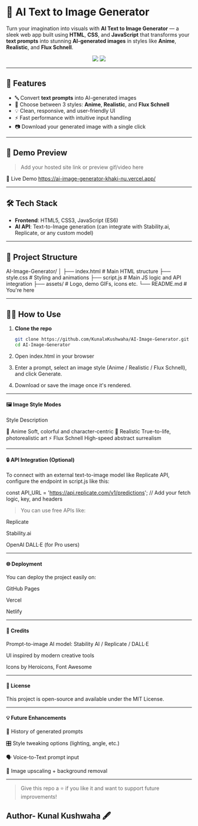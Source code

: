 
# 🧠 AI Text to Image Generator

Turn your imagination into visuals with **AI Text to Image Generator** — a sleek web app built using **HTML**, **CSS**, and **JavaScript** that transforms your **text prompts** into stunning **AI-generated images** in styles like **Anime**, **Realistic**, and **Flux Schnell**.

<p align="center">
  <img src="https://img.shields.io/badge/Project-AI%20Text2Image-blueviolet?style=for-the-badge" />
  <img src="https://img.shields.io/badge/Made%20With-HTML%2FCSS%2FJS-orange?style=for-the-badge" />
</p>

---

## 🚀 Features

- 🔤 Convert **text prompts** into AI-generated images
- 🎨 Choose between 3 styles: **Anime**, **Realistic**, and **Flux Schnell**
- 💡 Clean, responsive, and user-friendly UI
- ⚡ Fast performance with intuitive input handling
- 📷 Download your generated image with a single click

---

## 📸 Demo Preview

> Add your hosted site link or preview gif/video here

🔗 Live Demo<bt>
https://ai-image-generator-khaki-nu.vercel.app/

---

## 🛠️ Tech Stack

- **Frontend**: HTML5, CSS3, JavaScript (ES6)
- **AI API**: Text-to-Image generation (can integrate with Stability.ai, Replicate, or any custom model)

---

## 📂 Project Structure

AI-Image-Generator/ │ ├── index.html          # Main HTML structure ├── style.css           # Styling and animations ├── script.js           # Main JS logic and API integration ├── assets/             # Logo, demo GIFs, icons etc. └── README.md           # You're here

---

## 🧑‍💻 How to Use

1. **Clone the repo**
   ```bash
   git clone https://github.com/KunalxKushwaha/AI-Image-Generator.git
   cd AI-Image-Generator

2. Open index.html in your browser


3. Enter a prompt, select an image style (Anime / Realistic / Flux Schnell), and click Generate.


4. Download or save the image once it's rendered.




---

<h4>🖼️ Image Style Modes</h4>

Style	Description

🧚 Anime	Soft, colorful and character-centric
🌆 Realistic	True-to-life, photorealistic art
⚡ Flux Schnell	High-speed abstract surrealism



---

<h4>🔒 API Integration (Optional)</h4>

To connect with an external text-to-image model like Replicate API, configure the endpoint in script.js like this:

const API_URL = 'https://api.replicate.com/v1/predictions';
// Add your fetch logic, key, and headers

> You can use free APIs like:

Replicate

Stability.ai

OpenAI DALL·E (for Pro users)





---

<h4>🌐 Deployment</h4>

You can deploy the project easily on:

GitHub Pages

Vercel

Netlify



---

<h4>🙌 Credits</h4>

Prompt-to-image AI model: Stability AI / Replicate / DALL·E

UI inspired by modern creative tools

Icons by Heroicons, Font Awesome



---

<h4>📄 License</h4>

This project is open-source and available under the MIT License.


---

<h4>💡 Future Enhancements</h4>

🔁 History of generated prompts

🎛️ Style tweaking options (lighting, angle, etc.)

🗣️ Voice-to-Text prompt input

🌌 Image upscaling + background removal



---

> Give this repo a ⭐ if you like it and want to support future improvements!

## Author- Kunal Kushwaha 🖋️ 



